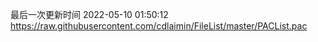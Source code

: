 最后一次更新时间 2022-05-10 01:50:12
https://raw.githubusercontent.com/cdlaimin/FileList/master/PACList.pac

